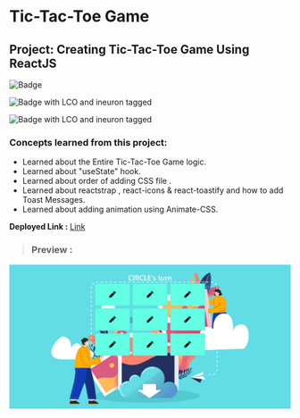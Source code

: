 # Tic-Tac-Toe Game

## **Project: Creating Tic-Tac-Toe Game Using ReactJS**

![Badge](https://img.shields.io/badge/React_JS-blue " Tic-Tac-Toe Game")

![Badge with LCO and ineuron tagged](https://img.shields.io/badge/Ineuron.ai-LCO-brightgreen)

![Badge with LCO and ineuron tagged](https://img.shields.io/badge/Full%20Stack%20JavaScript%20bootcamp-Hitesh%20Choudhary-brightgreen)

### Concepts learned from this project:
- Learned about the Entire Tic-Tac-Toe Game logic.
- Learned about "useState" hook.
- Learned about order of adding CSS file .
- Learned about reactstrap , react-icons & react-toastify and how to add Toast Messages.
- Learned about adding animation using Animate-CSS.


**Deployed Link :** [Link]()
>### Preview :

![Homepage screenshot-1](preview.png)

